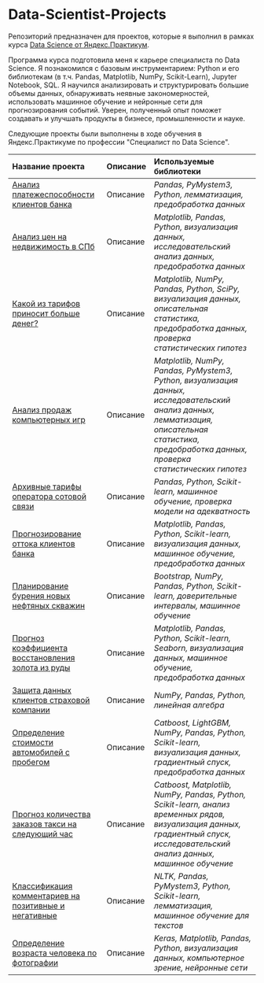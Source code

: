 # Data-Scientist-Projects

Репозиторий предназначен для проектов, которые я выполнил в рамках курса [Data Science от Яндекс.Практикум](https://praktikum.yandex.ru/data-scientist/). 

Программа курса подготовила меня к карьере специалиста по Data Science. Я познакомился с базовым инструментарием: Python и его библиотекам (в т.ч. Pandas, Matplotlib, NumPy, Scikit-Learn), Jupyter Notebook, SQL. Я научился анализировать и структурировать большие объемы данных, обнаруживать неявные закономерностей, использовать машинное обучение и нейронные сети для прогнозирования событий. Уверен, полученный опыт поможет создавать и улучшать продукты в бизнесе, промышленности и науке.

Следующие проекты были выполнены в ходе обучения в Яндекс.Практикуме по профессии "Специалист по Data Science".

| Название проекта | Описание | Используемые библиотеки | 
| :---------------------- | :---------------------- | :---------------------- |
| [Анализ платежеспособности клиентов банка](01_Reliability_of_Borrowers) | Описание | *Pandas, PyMystem3, Python, лемматизация, предобработка данных* |
| [Анализ цен на недвижимость в СПб](02_Realty_in_SPb) | Описание | *Matplotlib, Pandas, Python, визуализация данных, исследовательский анализ данных, предобработка данных* |
| [Какой из тарифов приносит больше денег?](03_Telecom_Tariffs) | Описание | *Matplotlib, NumPy, Pandas, Python, SciPy, визуализация данных, описательная статистика, предобработка данных, проверка статистических гипотез* |
| [Анализ продаж компьютерных игр](04_Computer_Game_Sales) | Описание | *Matplotlib, NumPy, Pandas, PyMystem3, Python, визуализация данных, исследовательский анализ данных, лемматизация, описательная статистика, предобработка данных, проверка статистических гипотез* |
| [Архивные тарифы оператора сотовой связи](05_Telecom_New_Tariffs_for_Customers) | Описание | *Pandas, Python, Scikit-learn, машинное обучение, проверка модели на адекватность* |
| [Прогнозирование оттока клиентов банка](06_Outflow_of_Bank_Clients) | Описание | *Matplotlib, Pandas, Python, Scikit-learn, визуализация данных, машинное обучение, предобработка данных* |
| [Планирование бурения новых нефтяных скважин](07_Where_to_Drill_Wells) | Описание | *Bootstrap, NumPy, Pandas, Python, Scikit-learn, доверительные интервалы, машинное обучение* |
| [Прогноз коэффициента восстановления золота из руды](08_Gold_Mining) | Описание | *Matplotlib, Pandas, Python, Scikit-learn, Seaborn, визуализация данных, машинное обучение, предобработка данных* |
| [Защита данных клиентов страховой компании](09_Data_Protection_Linear_Algebra) | Описание | *NumPy, Pandas, Python, линейная алгебра* |
| [Определение стоимости автомобилей с пробегом](10_Car_Market_Value) | Описание | *Catboost, LightGBM, NumPy, Pandas, Python, Scikit-learn, визуализация данных, градиентный спуск, предобработка данных* |
| [Прогноз количества заказов такси на следующий час](11_Forecast_of_Taxi_Orders) | Описание | *Catboost, Matplotlib, NumPy, Pandas, Python, Scikit-learn, анализ временных рядов, визуализация данных, градиентный спуск, исследовательский анализ данных, машинное обучение* |
| [Классификация комментариев на позитивные и негативные](12_Toxic_Comments) | Описание | *NLTK, Pandas, PyMystem3, Python, Scikit-learn, лемматизация, машинное обучение для текстов* |
| [Определение возраста человека по фотографии](13_Age_by_Photo) | Описание | *Keras, Matplotlib, Pandas, Python, визуализация данных, компьютерное зрение, нейронные сети* |
